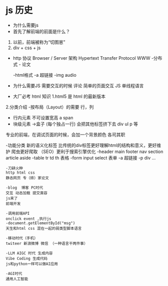 # js 历史
- 为什么需要js
 - 首先了解前端的前面是什么？
  1. 以前，前端被称为“切图崽”
  2. div + css + js
 - http 协议
  Browser / Server 架构
   Hypertext Transfer Protocol
   WWW
   -分布式
   -<!DOCTYPE html> 
   论文
   <div>
   <title> 马斯克推行的第一性原理</title>
   </div>
   -html格式
   -a 超链接
   -img  audio

 - 为什么需要JS
  需要交互的时候
  评论
  简单的页面交互
  JS 单线程语言

  - 大厂必考 html 知识
  1.html5 是 html 的最新版本 
  <!DOCTYPE html> 
  2.分类介绍
-按布局（Layout）的需要  行，列
   - 行内元素 不可设置宽高
   a  span  
   - 块级元素 ->盒子 (每个独占一行) 会把其他标签挤下去
   div  ul  p 等
   
   专业的前端，在调试页面的时候，会加一个背景颜色
   各司其职 

-功能分类 新的语义化标签 比传统的div标签更好理解html的结构和意义，更好维护 爬虫更好爬取 （SEO）更利于搜索引擎优化
    -header  main footer nav  section  article aside
    -table  tr td th  表格
    -form  input  select   表单
    -a 超链接
    -p div 
    ...

    -刀耕火种
    http html css
    静态网页 专（砖）家论文

    -blog  博客 PC时代
    交互 动态加载 提交类容
    js来了
    前端开发

    -调用前端API
    onclick event ,执行js
    -document.getElementById("msg")
    天生和html css 混在一起的弱类型脚本语言

    -移动时代（手机）
    twiteer 新浪微博 微信 （一种语言干两件事）

    -LLM AIGC 时代 生成内容
    Vibe Coding 生成代码
    js和python一样可以做AI应用
    
    -AGI时代
    通用人工智能
     

